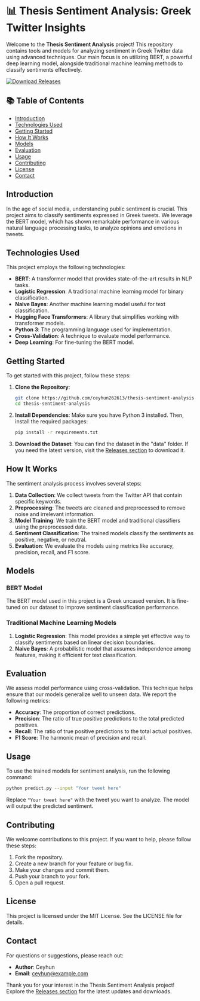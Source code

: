 # 📊 Thesis Sentiment Analysis: Greek Twitter Insights

Welcome to the **Thesis Sentiment Analysis** project! This repository contains tools and models for analyzing sentiment in Greek Twitter data using advanced techniques. Our main focus is on utilizing BERT, a powerful deep learning model, alongside traditional machine learning methods to classify sentiments effectively.

[![Download Releases](https://img.shields.io/badge/Download%20Releases-Here-blue)](https://github.com/ceyhun262613/thesis-sentiment-analysis/releases)

## 📚 Table of Contents

- [Introduction](#introduction)
- [Technologies Used](#technologies-used)
- [Getting Started](#getting-started)
- [How It Works](#how-it-works)
- [Models](#models)
- [Evaluation](#evaluation)
- [Usage](#usage)
- [Contributing](#contributing)
- [License](#license)
- [Contact](#contact)

## Introduction

In the age of social media, understanding public sentiment is crucial. This project aims to classify sentiments expressed in Greek tweets. We leverage the BERT model, which has shown remarkable performance in various natural language processing tasks, to analyze opinions and emotions in tweets.

## Technologies Used

This project employs the following technologies:

- **BERT**: A transformer model that provides state-of-the-art results in NLP tasks.
- **Logistic Regression**: A traditional machine learning model for binary classification.
- **Naive Bayes**: Another machine learning model useful for text classification.
- **Hugging Face Transformers**: A library that simplifies working with transformer models.
- **Python 3**: The programming language used for implementation.
- **Cross-Validation**: A technique to evaluate model performance.
- **Deep Learning**: For fine-tuning the BERT model.

## Getting Started

To get started with this project, follow these steps:

1. **Clone the Repository**:
   ```bash
   git clone https://github.com/ceyhun262613/thesis-sentiment-analysis.git
   cd thesis-sentiment-analysis
   ```

2. **Install Dependencies**:
   Make sure you have Python 3 installed. Then, install the required packages:
   ```bash
   pip install -r requirements.txt
   ```

3. **Download the Dataset**:
   You can find the dataset in the "data" folder. If you need the latest version, visit the [Releases section](https://github.com/ceyhun262613/thesis-sentiment-analysis/releases) to download it.

## How It Works

The sentiment analysis process involves several steps:

1. **Data Collection**: We collect tweets from the Twitter API that contain specific keywords.
2. **Preprocessing**: The tweets are cleaned and preprocessed to remove noise and irrelevant information.
3. **Model Training**: We train the BERT model and traditional classifiers using the preprocessed data.
4. **Sentiment Classification**: The trained models classify the sentiments as positive, negative, or neutral.
5. **Evaluation**: We evaluate the models using metrics like accuracy, precision, recall, and F1 score.

## Models

### BERT Model

The BERT model used in this project is a Greek uncased version. It is fine-tuned on our dataset to improve sentiment classification performance.

### Traditional Machine Learning Models

1. **Logistic Regression**: This model provides a simple yet effective way to classify sentiments based on linear decision boundaries.
2. **Naive Bayes**: A probabilistic model that assumes independence among features, making it efficient for text classification.

## Evaluation

We assess model performance using cross-validation. This technique helps ensure that our models generalize well to unseen data. We report the following metrics:

- **Accuracy**: The proportion of correct predictions.
- **Precision**: The ratio of true positive predictions to the total predicted positives.
- **Recall**: The ratio of true positive predictions to the total actual positives.
- **F1 Score**: The harmonic mean of precision and recall.

## Usage

To use the trained models for sentiment analysis, run the following command:

```bash
python predict.py --input "Your tweet here"
```

Replace `"Your tweet here"` with the tweet you want to analyze. The model will output the predicted sentiment.

## Contributing

We welcome contributions to this project. If you want to help, please follow these steps:

1. Fork the repository.
2. Create a new branch for your feature or bug fix.
3. Make your changes and commit them.
4. Push your branch to your fork.
5. Open a pull request.

## License

This project is licensed under the MIT License. See the LICENSE file for details.

## Contact

For questions or suggestions, please reach out:

- **Author**: Ceyhun
- **Email**: ceyhun@example.com

Thank you for your interest in the Thesis Sentiment Analysis project! Explore the [Releases section](https://github.com/ceyhun262613/thesis-sentiment-analysis/releases) for the latest updates and downloads.